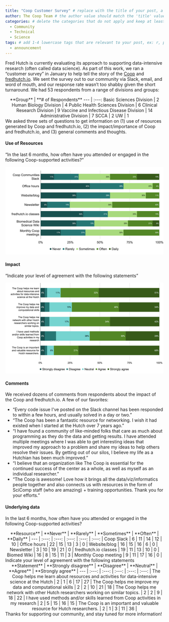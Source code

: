 ```yaml
---
title: "Coop Customer Survey" # replace with the title of your post, a short catchy description to entice readers
author: The Coop Team # the author value should match the 'title' value of your contributor file located here /gh-pages/_contributors. If you do not have a contributor file, please feel free to make one or contact one of our team members to assist you.
categories: # delete the categories that do not apply and keep at least one
  - Community
  - Technical
  - Science
tags: # add 1-4 lowercase tags that are relevant to your post, ex: r, python, genomics, workflows
  - announcement
---
```

Fred Hutch is currently evaluating its approach to supporting data-intensive research (often called data science). As part of this work, we ran a “customer survey” in January to help tell the story of the [Coop](https://research.fhcrc.org/coop/en.html) and [fredhutch.io](https://www.fredhutch.io/). We sent the survey out to our community via Slack, email, and word of mouth, and our response rate wasn’t too shabby given the short turnaround. We had 53 respondents from a range of divisions and groups:
<center>
**Group** | **# of Respondents**
--- | :---:
Basic Sciences Division | 2
Human Biology Division | 4
Public Health Sciences Division | 6
Clinical Research Division | 9
Vaccine and Infectious Disease Division | 14
Administrative Division | 7
SCCA | 2
UW | 1
</center>
We asked three sets of questions to get information on (1) use of resources generated by Coop and fredhutch.io, (2) the impact/importance of Coop and fredhutch.io, and (3) general comments and thoughts. 

#### Use of Resources ####
“In the last 6 months, how often have you attended or engaged in the following Coop-supported activities?”

![](/assets/customer_survey/resources.png)

#### Impact ####
“Indicate your level of agreement with the following statements”

![](/assets/customer_survey/statements.png)

#### Comments #### 
We received dozens of comments from respondents about the impact of the Coop and fredhutch.io. A few of our favorites:

- “Every code issue I've posted on the Slack channel has been responded to within a few hours, and usually solved in a day or two.”
- “The Coop has been a fantastic resource for networking. I wish it had existed when I started at the Hutch over 7 years ago.”
- “I have found a community of like-minded folks that care as much about programming as they do the data and getting results. I have attended multiple meetings where I was able to get interesting ideas that improved my approach to a problem and share my ideas to help others resolve their issues. By getting out of our silos, I believe my life as a Hutchian has been much improved.”
- “I believe that an organization like The Coop is essential for the continued success of the center as a whole, as well as myself as an individual researcher.”
- “The Coop is awesome! Love how it brings all the data/viz/informatics people together and also connects us with resources in the form of SciComp staff (who are amazing) + training opportunities. Thank you for your efforts.”

#### Underlying data ####
In the last 6 months, how often have you attended or engaged in the following Coop-supported activities?
<center>
**Resource** | **Never** | **Rarely** | **Sometimes** | **Often** | **Daily** |
--- | :---: | :---: | :---: | :---: | :---: |
Coop Slack | 6 | 11 | 14 | 12 | 10 |
Office hours | 22 | 15 | 13 | 3 | 0 |
Website/blog | 16 | 15 | 16 | 6 | 0 |
Newsletter | 3 | 10 | 19 | 21 | 0 |
fredhutch.io classes | 19 | 11 | 13 | 10 | 0 |
Biomed Wiki | 16 | 8 | 15 | 11 | 3 |
Monthly Coop meeting | 9 | 11 | 17 | 16 | 0 |
</center>
Indicate your level of agreement with the following statements
<center>
**Statement** | **Strongly disagree** | **Disagree** | **Neutral** | **Agree** | **Strongly agree** |
--- | :---: | :---: | :---: | :---: | :---: |
The Coop helps me learn about resources and activities for data-intensive science at the Hutch | 2 | 1 | 6 | 17 | 27 |
The Coop helps me improve my data and computational skills | 2 | 2 | 10 | 21 | 18 |
The Coop helps me network with other Hutch researchers working on similar topics. | 2 | 2 | 9 | 18 | 22 |
I have used methods and/or skills learned from Coop activities in my research | 2 | 5 | 15 | 16 | 15 |
The Coop is an important and valuable resource for Hutch researchers. | 2 | 1 | 3 | 11 | 36 |
</center>
Thanks for supporting our community, and stay tuned for more information!
